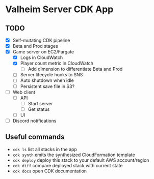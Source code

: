 # Valheim Server CDK App

## TODO
- [x] Self-mutating CDK pipeline
- [x] Beta and Prod stages
- [x] Game server on EC2/Fargate
  - [x] Logs in CloudWatch
  - [x] Player count metric in CloudWatch
    - [ ] Add dimension to differentiate Beta and Prod
  - [ ] Server lifecycle hooks to SNS
  - [ ] Auto shutdown when idle
  - [ ] Persistent save file in S3?
- [ ] Web client
  - [ ] API
    - [ ] Start server
    - [ ] Get status
  - [ ] UI
- [ ] Discord notifications

## Useful commands

 * `cdk ls`          list all stacks in the app
 * `cdk synth`       emits the synthesized CloudFormation template
 * `cdk deploy`      deploy this stack to your default AWS account/region
 * `cdk diff`        compare deployed stack with current state
 * `cdk docs`        open CDK documentation
